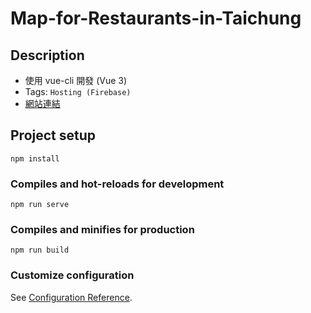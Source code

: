 # Map-for-Restaurants-in-Taichung

## Description
* 使用 vue-cli 開發 (Vue 3)
* Tags: ```Hosting (Firebase)```
* [網站連結](https://taichung-food-map.web.app/)

## Project setup

```
npm install
```

### Compiles and hot-reloads for development

```
npm run serve
```

### Compiles and minifies for production

```
npm run build
```

### Customize configuration

See [Configuration Reference](https://cli.vuejs.org/config/).

